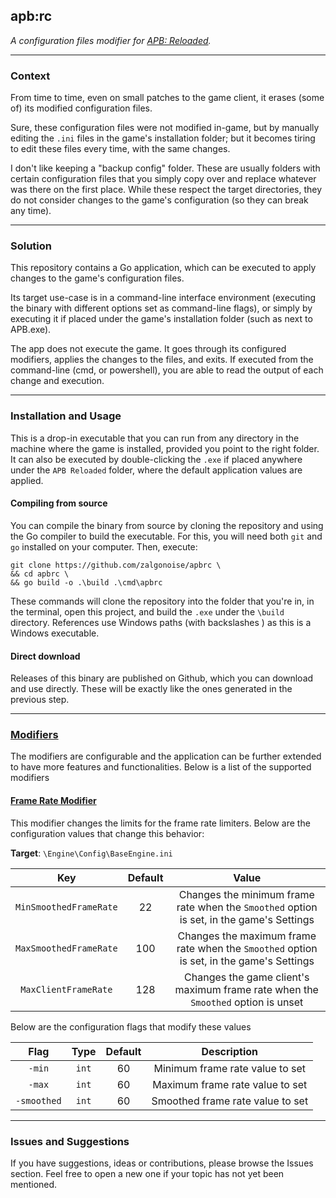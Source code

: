## apb:rc

*A configuration files modifier for [APB: Reloaded](https://gamersfirst.com/apb/).*

______________


### Context

From time to time, even on small patches to the game client, it erases (some of) its modified configuration files.

Sure, these configuration files were not modified in-game, but by manually editing the `.ini` files in the game's 
installation folder; but it becomes tiring to edit these files every time, with the same changes.

I don't like keeping a "backup config" folder. These are usually folders with certain configuration files that you 
simply copy over and replace whatever was there on the first place. While these respect the target directories, they
do not consider changes to the game's configuration (so they can break any time).

____________

### Solution

This repository contains a Go application, which can be executed to apply changes to the game's configuration files.

Its target use-case is in a command-line interface environment (executing the binary with different options set as 
command-line flags), or simply by executing it if placed under the game's installation folder (such as next to APB.exe).

The app does not execute the game. It goes through its configured modifiers, applies the changes to the files, and 
exits. If executed from the command-line (cmd, or powershell), you are able to read the output of each change and 
execution.

_____________

### Installation and Usage

This is a drop-in executable that you can run from any directory in the machine where the game is installed, provided 
you point to the right folder. It can also be executed by double-clicking the `.exe` if placed anywhere under the 
`APB Reloaded` folder, where the default application values are applied.

#### Compiling from source

You can compile the binary from source by cloning the repository and using the Go compiler to build the executable. 
For this, you will need both `git` and `go` installed on your computer. Then, execute:

```shell
git clone https://github.com/zalgonoise/apbrc \
&& cd apbrc \
&& go build -o .\build .\cmd\apbrc
```

These commands will clone the repository into the folder that you're in, in the terminal, open this project, and build 
the `.exe` under the `\build` directory. References use Windows paths (with backslashes \) as this is a Windows 
executable.

#### Direct download

Releases of this binary are published on Github, which you can download and use directly. These will be exactly like the 
ones generated in the previous step.


_____________

### [Modifiers](./processor/modifiers)

The modifiers are configurable and the application can be further extended to have more features and functionalities. 
Below is a list of the supported modifiers

#### [Frame Rate Modifier](./processor/modifiers/fps.go)

This modifier changes the limits for the frame rate limiters. Below are the configuration values that change this
behavior:

__Target__: `\Engine\Config\BaseEngine.ini`

|          Key           | Default |                                          Value                                           |
|:----------------------:|:-------:|:----------------------------------------------------------------------------------------:|
| `MinSmoothedFrameRate` |   22    | Changes the minimum frame rate when the `Smoothed` option is set, in the game's Settings |
| `MaxSmoothedFrameRate` |   100   | Changes the maximum frame rate when the `Smoothed` option is set, in the game's Settings |
|  `MaxClientFrameRate`  |   128   |     Changes the game client's maximum frame rate when the `Smoothed` option is unset     |


Below are the configuration flags that modify these values

|    Flag     | Type  | Default |           Description            |
|:-----------:|:-----:|:-------:|:--------------------------------:|
|   `-min`    | `int` |   60    | Minimum frame rate value to set  |
|   `-max`    | `int` |   60    | Maximum frame rate value to set  |
| `-smoothed` | `int` |   60    | Smoothed frame rate value to set |


_______

### Issues and Suggestions

If you have suggestions, ideas or contributions, please browse the Issues section. Feel free to open a new one if your 
topic has not yet been mentioned.